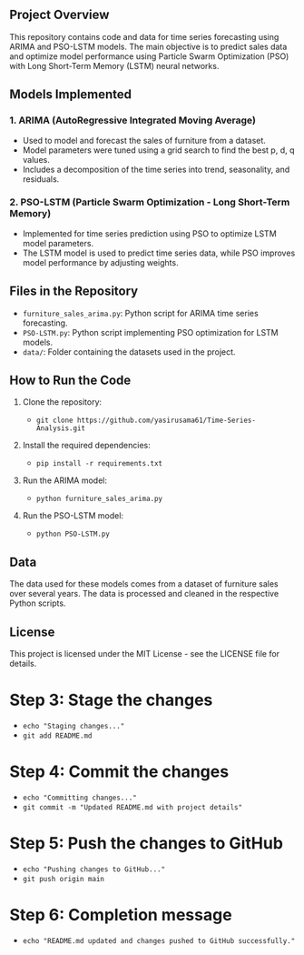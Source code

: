 ## Project Overview
This repository contains code and data for time series forecasting using ARIMA and PSO-LSTM models. The main objective is to predict sales data and optimize model performance using Particle Swarm Optimization (PSO) with Long Short-Term Memory (LSTM) neural networks.

## Models Implemented
### 1. **ARIMA (AutoRegressive Integrated Moving Average)**
   - Used to model and forecast the sales of furniture from a dataset.
   - Model parameters were tuned using a grid search to find the best p, d, q values.
   - Includes a decomposition of the time series into trend, seasonality, and residuals.

### 2. **PSO-LSTM (Particle Swarm Optimization - Long Short-Term Memory)**
   - Implemented for time series prediction using PSO to optimize LSTM model parameters.
   - The LSTM model is used to predict time series data, while PSO improves model performance by adjusting weights.

## Files in the Repository
- `furniture_sales_arima.py`: Python script for ARIMA time series forecasting.
- `PSO-LSTM.py`: Python script implementing PSO optimization for LSTM models.
- `data/`: Folder containing the datasets used in the project.

## How to Run the Code
1. Clone the repository:
   - `git clone https://github.com/yasirusama61/Time-Series-Analysis.git`
  
2. Install the required dependencies:
   - `pip install -r requirements.txt`
   
3. Run the ARIMA model:
   - `python furniture_sales_arima.py`
   
4. Run the PSO-LSTM model:
   - `python PSO-LSTM.py`
   

## Data
The data used for these models comes from a dataset of furniture sales over several years. The data is processed and cleaned in the respective Python scripts.

## License
This project is licensed under the MIT License - see the LICENSE file for details.


# Step 3: Stage the changes
- `echo "Staging changes..."`
- `git add README.md`

# Step 4: Commit the changes
- `echo "Committing changes..."`
- `git commit -m "Updated README.md with project details"`

# Step 5: Push the changes to GitHub
- `echo "Pushing changes to GitHub..."`
- `git push origin main`

# Step 6: Completion message
- `echo "README.md updated and changes pushed to GitHub successfully."`
